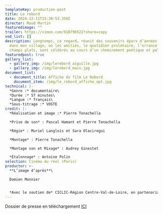 ```yaml
---
templateKey: production-post
title: Le rebord
date: 2024-12-11T15:30:53.350Z
director: Maud Martin
featuredimage: ""
trailer: https://vimeo.com/910796522?share=copy
vod_list: []
description: Longtemps, ce regard… réunit des souvenirs épars d’années passées
  dans mon village, où les amitiés, le quotidien prolétaire, l’errance et les
  champs plats, sont célébrés au cours d’un cheminement poétique et politique.
featuredpost: true
gallery_list:
  - gallery_img: /img/lerebord_aiguille.jpg
  - gallery_img: /img/lerebord_main.jpg
document_list:
  - document_title: Affiche du film Le Rebord
    document_item: /img/le_rebord_affiche_opt.jpg
technical: |-
  *Genre :* documentaire\
  *Durée :* 57 minutes\
  *Langue :* français\
  *Sous-titrage :* VOSTE
credit: |-
  *Réalisation et image :* Pierre Tonachella

  *Prise de son* : Pascal Hamant et Pierre Tonachella

  *Régie* : Muriel Langlois et Sara Olaciregui

  *Montage* : Pierre Tonachella

  *Montage son et Mixage* : Audrey Ginestet

  *Étalonnage* : Antoine Polin
selection: Cinéma du réel (Paris)
productor: >-
  **L’image d’après**\

  Damien Monnier


  *Avec le soutien de* CICLIC-Région Centre-Val-de-Loire, en partenariat avec le CNC
---
```

Dossier de presse en téléchargement [ICI](https://gofile.me/5ieuy/1v24bfIua)